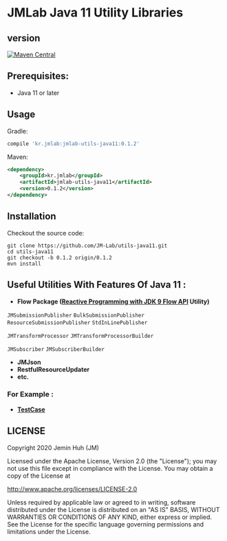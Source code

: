 JMLab Java 11 Utility Libraries
==============================
## version
[![Maven Central](https://maven-badges.herokuapp.com/maven-central/kr.jmlab/jmlab-utils-java11/badge.svg)](http://search.maven.org/#artifactdetails%7Ckr.jmlab%7Cjmlab-utils-java11%7C0.1.2%7Cjar)

## Prerequisites:
* Java 11 or later

## Usage
Gradle:
```groovy
compile 'kr.jmlab:jmlab-utils-java11:0.1.2'
```
Maven:
```xml
<dependency>
    <groupId>kr.jmlab</groupId>
    <artifactId>jmlab-utils-java11</artifactId>
    <version>0.1.2</version>
</dependency>
```

## Installation
Checkout the source code:

    git clone https://github.com/JM-Lab/utils-java11.git
    cd utils-java11
    git checkout -b 0.1.2 origin/0.1.2
    mvn install

## Useful Utilities With Features Of Java 11  :
* **Flow Package ([Reactive Programming with JDK 9 Flow API](https://community.oracle.com/docs/DOC-1006738) Utility)**

`JMSubmissionPublisher` `BulkSubmissionPublisher` 
`ResourceSubmissionPublisher` `StdInLinePublisher`

`JMTransformProcessor` `JMTransformProcessorBuilder`

`JMSubscriber` `JMSubscriberBuilder`
* **JMJson**
* **RestfulResourceUpdater**
* **etc.**

### For Example :
* **[TestCase](https://github.com/JM-Lab/utils-java11/tree/master/src/test/java/kr/jm/utils)**

## LICENSE
Copyright 2020 Jemin Huh (JM)

Licensed under the Apache License, Version 2.0 (the "License");
you may not use this file except in compliance with the License.
You may obtain a copy of the License at

<http://www.apache.org/licenses/LICENSE-2.0>

Unless required by applicable law or agreed to in writing, software
distributed under the License is distributed on an "AS IS" BASIS,
WITHOUT WARRANTIES OR CONDITIONS OF ANY KIND, either express or implied.
See the License for the specific language governing permissions and
limitations under the License.